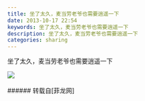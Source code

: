 ```yaml
---
title: 坐了太久，麦当劳老爷也需要逍遥一下
date: 2013-10-17 22:54
keywords: 坐了太久，麦当劳老爷也需要逍遥一下
description: 坐了太久，麦当劳老爷也需要逍遥一下
categories: sharing
---
```

<td class="t_f" id="postmessage_65922">

坐了太久，麦当劳老爷也需要逍遥一下

<img aid="26667" data-cf-modified-9fdc98f4511a2c94d8641514-="" file="data/attachment/forum/201310/17/225431inwk85gko7mkagn5.jpg.thumb.jpg" id="aimg_26667" inpost="1" onclick="" onmouseover="" src="http://www.flw.ph/data/attachment/forum/201310/17/225431inwk85gko7mkagn5.jpg" style="cursor:pointer" zoomfile="data/attachment/forum/201310/17/225431inwk85gko7mkagn5.jpg"/>


<br/>
<br/>
</td>
###### 转载自[菲龙网]